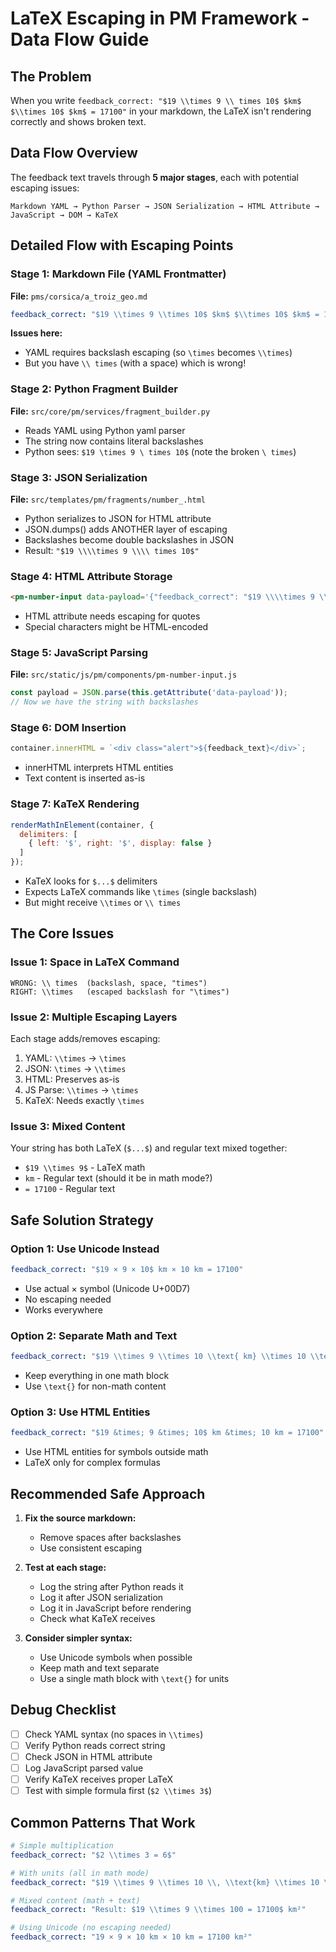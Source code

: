 # LaTeX Escaping in PM Framework - Data Flow Guide

## The Problem
When you write `feedback_correct: "$19 \\times 9 \\ times 10$ $km$ $\\times 10$ $km$ = 17100"` in your markdown, the LaTeX isn't rendering correctly and shows broken text.

## Data Flow Overview

The feedback text travels through **5 major stages**, each with potential escaping issues:

```
Markdown YAML → Python Parser → JSON Serialization → HTML Attribute → JavaScript → DOM → KaTeX
```

## Detailed Flow with Escaping Points

### Stage 1: Markdown File (YAML Frontmatter)
**File:** `pms/corsica/a_troiz_geo.md`
```yaml
feedback_correct: "$19 \\times 9 \\times 10$ $km$ $\\times 10$ $km$ = 17100"
```
**Issues here:**
- YAML requires backslash escaping (so `\times` becomes `\\times`)
- But you have `\\ times` (with a space) which is wrong!

### Stage 2: Python Fragment Builder
**File:** `src/core/pm/services/fragment_builder.py`
- Reads YAML using Python yaml parser
- The string now contains literal backslashes
- Python sees: `$19 \times 9 \ times 10$` (note the broken `\ times`)

### Stage 3: JSON Serialization
**File:** `src/templates/pm/fragments/number_.html`
- Python serializes to JSON for HTML attribute
- JSON.dumps() adds ANOTHER layer of escaping
- Backslashes become double backslashes in JSON
- Result: `"$19 \\\\times 9 \\\\ times 10$"`

### Stage 4: HTML Attribute Storage
```html
<pm-number-input data-payload='{"feedback_correct": "$19 \\\\times 9 \\\\ times 10$"}'>
```
- HTML attribute needs escaping for quotes
- Special characters might be HTML-encoded

### Stage 5: JavaScript Parsing
**File:** `src/static/js/pm/components/pm-number-input.js`
```javascript
const payload = JSON.parse(this.getAttribute('data-payload'));
// Now we have the string with backslashes
```

### Stage 6: DOM Insertion
```javascript
container.innerHTML = `<div class="alert">${feedback_text}</div>`;
```
- innerHTML interprets HTML entities
- Text content is inserted as-is

### Stage 7: KaTeX Rendering
```javascript
renderMathInElement(container, {
  delimiters: [
    { left: '$', right: '$', display: false }
  ]
});
```
- KaTeX looks for `$...$` delimiters
- Expects LaTeX commands like `\times` (single backslash)
- But might receive `\\times` or `\\ times`

## The Core Issues

### Issue 1: Space in LaTeX Command
```
WRONG: \\ times  (backslash, space, "times")
RIGHT: \\times   (escaped backslash for "\times")
```

### Issue 2: Multiple Escaping Layers
Each stage adds/removes escaping:
1. YAML: `\\times` → `\times`
2. JSON: `\times` → `\\times`
3. HTML: Preserves as-is
4. JS Parse: `\\times` → `\times`
5. KaTeX: Needs exactly `\times`

### Issue 3: Mixed Content
Your string has both LaTeX (`$...$`) and regular text mixed together:
- `$19 \\times 9$` - LaTeX math
- `km` - Regular text (should it be in math mode?)
- `= 17100` - Regular text

## Safe Solution Strategy

### Option 1: Use Unicode Instead
```yaml
feedback_correct: "$19 × 9 × 10$ km × 10 km = 17100"
```
- Use actual × symbol (Unicode U+00D7)
- No escaping needed
- Works everywhere

### Option 2: Separate Math and Text
```yaml
feedback_correct: "$19 \\times 9 \\times 10 \\text{ km} \\times 10 \\text{ km} = 17100$"
```
- Keep everything in one math block
- Use `\text{}` for non-math content

### Option 3: Use HTML Entities
```yaml
feedback_correct: "$19 &times; 9 &times; 10$ km &times; 10 km = 17100"
```
- Use HTML entities for symbols outside math
- LaTeX only for complex formulas

## Recommended Safe Approach

1. **Fix the source markdown:**
   - Remove spaces after backslashes
   - Use consistent escaping

2. **Test at each stage:**
   - Log the string after Python reads it
   - Log it after JSON serialization
   - Log it in JavaScript before rendering
   - Check what KaTeX receives

3. **Consider simpler syntax:**
   - Use Unicode symbols when possible
   - Keep math and text separate
   - Use a single math block with `\text{}` for units

## Debug Checklist

- [ ] Check YAML syntax (no spaces in `\\times`)
- [ ] Verify Python reads correct string
- [ ] Check JSON in HTML attribute
- [ ] Log JavaScript parsed value
- [ ] Verify KaTeX receives proper LaTeX
- [ ] Test with simple formula first (`$2 \\times 3$`)

## Common Patterns That Work

```yaml
# Simple multiplication
feedback_correct: "$2 \\times 3 = 6$"

# With units (all in math mode)
feedback_correct: "$19 \\times 9 \\times 10 \\, \\text{km} \\times 10 \\, \\text{km} = 17100 \\, \\text{km}^2$"

# Mixed content (math + text)
feedback_correct: "Result: $19 \\times 9 \\times 100 = 17100$ km²"

# Using Unicode (no escaping needed)
feedback_correct: "19 × 9 × 10 km × 10 km = 17100 km²"
```
